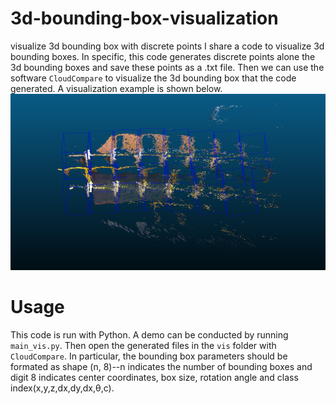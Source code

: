 # 3d-bounding-box-visualization
visualize 3d bounding box with discrete points
I share a code to visualize 3d bounding boxes. In specific, this code generates discrete points alone the 3d bounding boxes and save these points as a .txt file. Then we can use the software `CloudCompare` to visualize the 3d bounding box that the code generated. A visualization example is shown below.
![](https://github.com/Prominem/3d-bounding-box-visualization/blob/master/3dbboxes.png)
# Usage
This code is run with Python. A demo can be conducted by running `main_vis.py`. Then open the generated files in the `vis` folder with `CloudCompare`. In particular, the bounding box parameters should be formated as shape (n, 8)--n indicates the number of bounding boxes and digit 8 indicates center coordinates, box size, rotation angle and class index(x,y,z,dx,dy,dx,θ,c).
